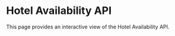# Hotel Availability API

This page provides an interactive view of the Hotel Availability API.

<p>&nbsp;</p>
<p>&nbsp;</p>

<div class="stoplight-container">
<elements-api
  apiDescriptionUrl="../shshotelavailabilityv1_1.yaml"
  layout="stacked"
  router="hash"
/>
</div>

<!-- Stoplight Elements Web Components -->
<script src="https://unpkg.com/@stoplight/elements/web-components.min.js"></script>
<link rel="stylesheet" href="https://unpkg.com/@stoplight/elements/styles.min.css" />

